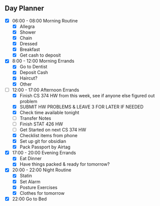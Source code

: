 ## Day Planner

- [x] 06:00 - 08:00 Morning Routine
	- [x] Allegra
	- [x] Shower
	- [x] Chain
	- [x] Dressed
	- [x] Breakfast 
	- [x] Get cash to deposit
- [x] 8:00 - 12:00 Morning Errands
	- [x] Go to Dentist
	- [x] Deposit Cash
	- [x] Haircut?
	- [x] Other
- [ ] 12:00 - 17:00 Afternoon Errands
	- [x] Finish CS 374 HW from this week, see if anyone else figured out problem
	- [x] SUBMIT HW PROBLEMS & LEAVE 3 FOR LATER IF NEEDED
	- [x] Check time available tonight 
	- [ ] Transfer Notes
	- [ ] Finish STAT 426 HW
	- [ ] Get Started on next CS 374 HW 
	- [x] Checklist items from phone
	- [x] Set up git for obsidian
	- [x] Pack Passport by Airtag 
- [x] 17:00 - 20:00 Evening Errands
	- [x] Eat Dinner
	- [x] Have things packed & ready for tomorrow?
- [x] 20:00 - 22:00 Night Routine
	- [x] Statin
	- [x] Set Alarm
	- [x] Posture Exercises
	- [x] Clothes for tomorrow
- [x] 22:00 Go to Bed